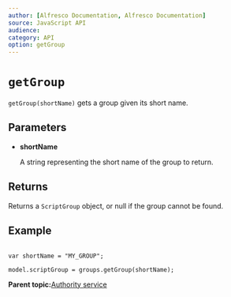 ```yaml
---
author: [Alfresco Documentation, Alfresco Documentation]
source: JavaScript API
audience: 
category: API
option: getGroup
---
```


# `getGroup`

`getGroup(shortName)` gets a group given its short name.

## Parameters

-   **shortName**

    A string representing the short name of the group to return.


## Returns

Returns a `ScriptGroup` object, or null if the group cannot be found.

## Example

```

var shortName = "MY_GROUP";

model.scriptGroup = groups.getGroup(shortName);
```

**Parent topic:**[Authority service](../references/API-JS-AuthorityService.md)

